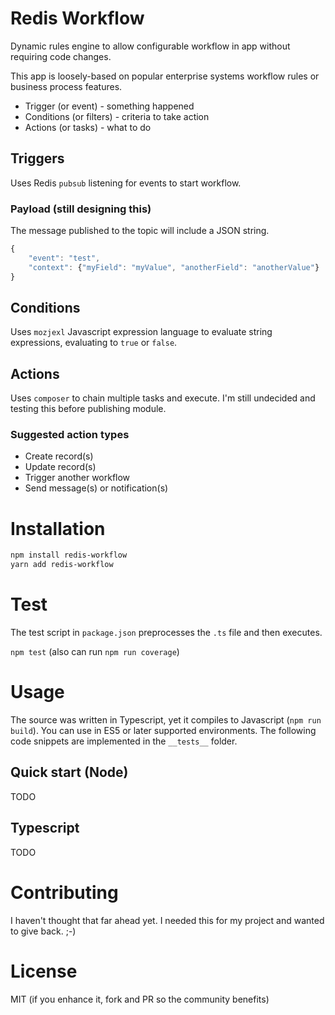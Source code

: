 # Redis Workflow
Dynamic rules engine to allow configurable workflow in app without requiring code changes.

This app is loosely-based on popular enterprise systems workflow rules or business process features.
 * Trigger (or event) - something happened
 * Conditions (or filters) - criteria to take action
 * Actions (or tasks) - what to do

## Triggers
Uses Redis `pubsub` listening for events to start workflow.

### Payload (still designing this)
The message published to the topic will include a JSON string.

```javascript
{
    "event": "test",
    "context": {"myField": "myValue", "anotherField": "anotherValue"}
}
```

## Conditions
Uses `mozjexl` Javascript expression language to evaluate string expressions, evaluating to `true` or `false`.

## Actions
Uses `composer` to chain multiple tasks and execute. I'm still undecided and testing this before publishing module.

### Suggested action types
 * Create record(s)
 * Update record(s)
 * Trigger another workflow
 * Send message(s) or notification(s)

# Installation
```bash
npm install redis-workflow
yarn add redis-workflow
```

# Test
The test script in `package.json` preprocesses the `.ts` file and then executes.

`npm test` (also can run `npm run coverage`)

# Usage
The source was written in Typescript, yet it compiles to Javascript (`npm run build`). You can use in ES5 or later supported environments. The following code snippets are implemented in the `__tests__` folder.

## Quick start (Node)
TODO

## Typescript
TODO

# Contributing
I haven't thought that far ahead yet. I needed this for my project and wanted to give back. ;-)

# License
MIT (if you enhance it, fork and PR so the community benefits)